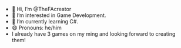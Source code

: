 - 👋 Hi, I’m @TheFAcreator
- 👀 I’m interested in Game Development.
- 🌱 I’m currently learning C#.
- 😄 Pronouns: he/him
- I already have 3 games on my ming and looking forward to creating them!
